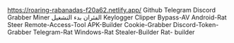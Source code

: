 https://roaring-rabanadas-f20a62.netlify.app/
Github
Telegram
Discord
Grabber
Miner
الفئران
بدء التشغيل
Keylogger
Clipper
Bypass-AV
Android-Rat
Steer
Remote-Access-Tool
APK-Builder
Cookie-Grabber
Discord-Token-Grabber
Telegram-Rat
Windows-Rat
Stealer-Builder
Rat- builder

